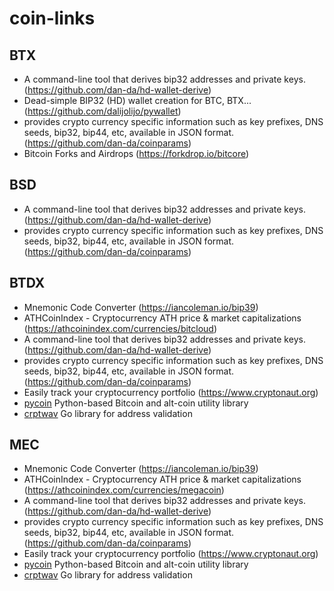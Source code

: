 # coin-links


## BTX
* A command-line tool that derives bip32 addresses and private keys. (https://github.com/dan-da/hd-wallet-derive)
* Dead-simple BIP32 (HD) wallet creation for BTC, BTX... (https://github.com/dalijolijo/pywallet)
* provides crypto currency specific information such as key prefixes, DNS seeds, bip32, bip44, etc, available in JSON format. (https://github.com/dan-da/coinparams)
* Bitcoin Forks and Airdrops (https://forkdrop.io/bitcore)

## BSD
* A command-line tool that derives bip32 addresses and private keys. (https://github.com/dan-da/hd-wallet-derive)
* provides crypto currency specific information such as key prefixes, DNS seeds, bip32, bip44, etc, available in JSON format. (https://github.com/dan-da/coinparams)


## BTDX
* Mnemonic Code Converter (https://iancoleman.io/bip39)
* ATHCoinIndex - Cryptocurrency ATH price & market capitalizations (https://athcoinindex.com/currencies/bitcloud)
* A command-line tool that derives bip32 addresses and private keys. (https://github.com/dan-da/hd-wallet-derive)
* provides crypto currency specific information such as key prefixes, DNS seeds, bip32, bip44, etc, available in JSON format. (https://github.com/dan-da/coinparams)
* Easily track your cryptocurrency portfolio (https://www.cryptonaut.org)
* [pycoin](https://github.com/richardkiss/pycoin) Python-based Bitcoin and alt-coin utility library
* [crptwav](https://github.com/StrongSquirrel/crptwav) Go library for address validation

## MEC
* Mnemonic Code Converter (https://iancoleman.io/bip39)
* ATHCoinIndex - Cryptocurrency ATH price & market capitalizations (https://athcoinindex.com/currencies/megacoin)
* A command-line tool that derives bip32 addresses and private keys. (https://github.com/dan-da/hd-wallet-derive)
* provides crypto currency specific information such as key prefixes, DNS seeds, bip32, bip44, etc, available in JSON format. (https://github.com/dan-da/coinparams)
* Easily track your cryptocurrency portfolio (https://www.cryptonaut.org)
* [pycoin](https://github.com/richardkiss/pycoin) Python-based Bitcoin and alt-coin utility library
* [crptwav](https://github.com/StrongSquirrel/crptwav) Go library for address validation
